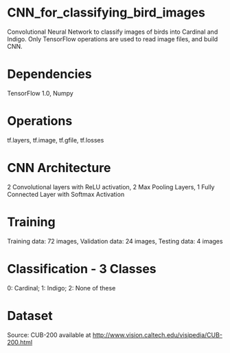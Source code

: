 # CNN_for_classifying_bird_images
Convolutional Neural Network to classify images of birds into Cardinal and Indigo. Only TensorFlow operations are used to read image files, and build CNN.
# Dependencies
TensorFlow 1.0, Numpy
# Operations
tf.layers, tf.image, tf.gfile, tf.losses
# CNN Architecture
2 Convolutional layers with ReLU activation, 2 Max Pooling Layers, 1 Fully Connected Layer with Softmax Activation
# Training
Training data: 72 images,
Validation data: 24 images,
Testing data: 4 images
# Classification - 3 Classes
0: Cardinal; 1: Indigo; 2: None of these
# Dataset
Source: CUB-200 available at http://www.vision.caltech.edu/visipedia/CUB-200.html
